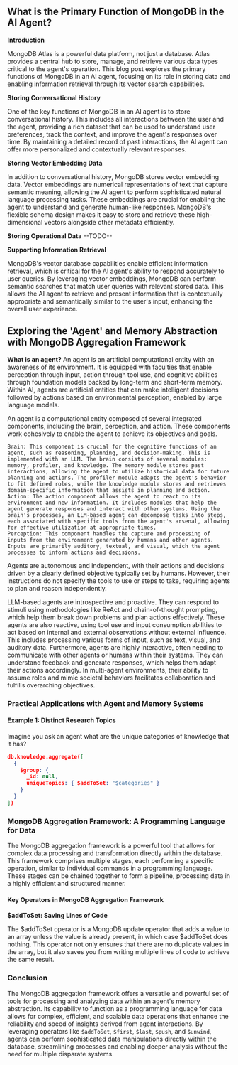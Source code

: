 ## What is the Primary Function of MongoDB in the AI Agent?

**Introduction**

MongoDB Atlas is a powerful data platform, not just a database. Atlas provides a central hub to store, manage, and retrieve various data types critical to the agent's operation. This blog post explores the primary functions of MongoDB in an AI agent, focusing on its role in storing data and enabling information retrieval through its vector search capabilities.

**Storing Conversational History**

One of the key functions of MongoDB in an AI agent is to store conversational history. This includes all interactions between the user and the agent, providing a rich dataset that can be used to understand user preferences, track the context, and improve the agent's responses over time. By maintaining a detailed record of past interactions, the AI agent can offer more personalized and contextually relevant responses.

**Storing Vector Embedding Data**

In addition to conversational history, MongoDB stores vector embedding data. Vector embeddings are numerical representations of text that capture semantic meaning, allowing the AI agent to perform sophisticated natural language processing tasks. These embeddings are crucial for enabling the agent to understand and generate human-like responses. MongoDB's flexible schema design makes it easy to store and retrieve these high-dimensional vectors alongside other metadata efficiently.

**Storing Operational Data**
--TODO--

**Supporting Information Retrieval**

MongoDB's vector database capabilities enable efficient information retrieval, which is critical for the AI agent's ability to respond accurately to user queries. By leveraging vector embeddings, MongoDB can perform semantic searches that match user queries with relevant stored data. This allows the AI agent to retrieve and present information that is contextually appropriate and semantically similar to the user's input, enhancing the overall user experience.


## Exploring the 'Agent' and Memory Abstraction with MongoDB Aggregation Framework

**What is an agent?**
An agent is an artificial computational entity with an awareness of its environment. It is equipped with faculties that enable perception through input, action through tool use, and cognitive abilities through foundation models backed by long-term and short-term memory. Within AI, agents are artificial entities that can make intelligent decisions followed by actions based on environmental perception, enabled by large language models.

An agent is a computational entity composed of several integrated components, including the brain, perception, and action. These components work cohesively to enable the agent to achieve its objectives and goals.

    Brain: This component is crucial for the cognitive functions of an agent, such as reasoning, planning, and decision-making. This is implemented with an LLM. The brain consists of several modules: memory, profiler, and knowledge. The memory module stores past interactions, allowing the agent to utilize historical data for future planning and actions. The profiler module adapts the agent's behavior to fit defined roles, while the knowledge module stores and retrieves domain-specific information that assists in planning and action.
    Action: The action component allows the agent to react to its environment and new information. It includes modules that help the agent generate responses and interact with other systems. Using the brain's processes, an LLM-based agent can decompose tasks into steps, each associated with specific tools from the agent's arsenal, allowing for effective utilization at appropriate times.
    Perception: This component handles the capture and processing of inputs from the environment generated by humans and other agents. Inputs are primarily auditory, textual, and visual, which the agent processes to inform actions and decisions.

Agents are autonomous and independent, with their actions and decisions driven by a clearly defined objective typically set by humans. However, their instructions do not specify the tools to use or steps to take, requiring agents to plan and reason independently. 

LLM-based agents are introspective and proactive. They can respond to stimuli using methodologies like ReAct and chain-of-thought prompting, which help them break down problems and plan actions effectively. These agents are also reactive, using tool use and input consumption abilities to act based on internal and external observations without external influence. This includes processing various forms of input, such as text, visual, and auditory data.
Furthermore, agents are highly interactive, often needing to communicate with other agents or humans within their systems. They can understand feedback and generate responses, which helps them adapt their actions accordingly. In multi-agent environments, their ability to assume roles and mimic societal behaviors facilitates collaboration and fulfills overarching objectives.

### Practical Applications with Agent and Memory Systems
#### Example 1: Distinct Research Topics
Imagine you ask an agent what are the unique categories of knowledge that it has? 
```json
db.knowledge.aggregate([
  {
    $group: {
      _id: null,
      uniqueTopics: { $addToSet: "$categories" }
    }
  }
])
```

### MongoDB Aggregation Framework: A Programming Language for Data

The MongoDB aggregation framework is a powerful tool that allows for complex data processing and transformation directly within the database. This framework comprises multiple stages, each performing a specific operation, similar to individual commands in a programming language. These stages can be chained together to form a pipeline, processing data in a highly efficient and structured manner.

#### Key Operators in MongoDB Aggregation Framework

**$addToSet: Saving Lines of Code**

The $addToSet operator is a MongoDB update operator that adds a value to an array unless the value is already present, in which case $addToSet does nothing. This operator not only ensures that there are no duplicate values in the array, but it also saves you from writing multiple lines of code to achieve the same result.


### Conclusion

The MongoDB aggregation framework offers a versatile and powerful set of tools for processing and analyzing data within an agent's memory abstraction. Its capability to function as a programming language for data allows for complex, efficient, and scalable data operations that enhance the reliability and speed of insights derived from agent interactions. By leveraging operators like `$addToSet`, `$first`, `$last`, `$push`, and `$unwind`, agents can perform sophisticated data manipulations directly within the database, streamlining processes and enabling deeper analysis without the need for multiple disparate systems.
